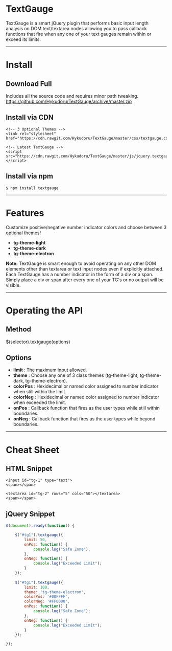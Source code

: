 # TextGauge
TextGauge is a smart jQuery plugin that performs basic input length analysis on
DOM text/textarea nodes allowing you to pass callback functions that fire when any
one of your text gauges remain within or exceed its limits.

---

# Install

## Download Full
Includes all the source code and requires minor path tweaking.
https://github.com/Hykudoru/TextGauge/archive/master.zip

## Install via CDN
```
<!-- 3 Optional Themes -->
<link rel="stylesheet" href="https://cdn.rawgit.com/Hykudoru/TextGauge/master/css/textgauge.css">
```
```
<!-- Latest TextGauge -->
<script src="https://cdn.rawgit.com/Hykudoru/TextGauge/master/js/jquery.textgauge.js"></script>
```

## Install via npm
```
$ npm install textgauge
```

---

# Features

Customize positive/negative number indicator colors
and choose between 3 optional themes!
- **tg-theme-light**
- **tg-theme-dark**
- **tg-theme-electron**

**Note:** TextGauge is smart enough
to avoid operating on any other DOM elements other than textarea or text input nodes 
even if explicitly attached. Each TextGauge has a number indicator in the form of a div or a span.
Simply place a div or span after every one of your TG's or no output will be visible.

---

# Operating the API

## Method
$(selector).textgauge(options)

## Options
- **limit** : The maximum input allowed.
- **theme** : Choose any one of 3 class themes (tg-theme-light, tg-theme-dark, tg-theme-electron).
- **colorPos** : Hexidecimal or named color assigned to number indicator when still within the limit.
- **colorNeg** : Hexidecimal or named color assigned to number indicator when exceeded the limit.
- **onPos** : Callback function that fires as the user types while still within boundaries.
- **onNeg** : Callback function that fires as the user types while beyond boundaries.

---

# Cheat Sheet

## HTML Snippet
```
<input id="tg-1" type="text">
<span></span>

<textarea id="tg-2" rows="5" cols="50"></textarea>
<span></span>
```

## jQuery Snippet
```javascript
$(document).ready(function() {

	$("#tg1").textgauge({
		limit: 50,
		onPos: function() {
			console.log("Safe Zone");
		},
		onNeg: function() {
			console.log("Exceeded Limit");
		}
	});
	
	$("#tg1").textgauge({
		limit: 100,
		theme: 'tg-theme-electron',
		colorPos: '#00FFFF',
		colorNeg: '#FF0000',
		onPos: function() {
			console.log("Safe Zone");
		},
		onNeg: function() {
			console.log("Exceeded Limit");
		}
	});

});
```
